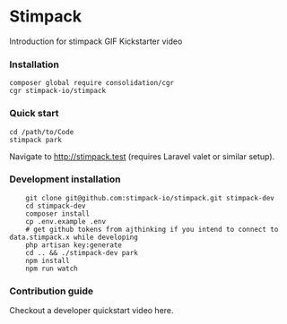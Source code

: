 # Stimpack
Introduction for stimpack
GIF
Kickstarter video


### Installation
```
composer global require consolidation/cgr
cgr stimpack-io/stimpack
```

### Quick start
```
cd /path/to/Code
stimpack park
```
Navigate to http://stimpack.test (requires Laravel valet or similar setup).

### Development installation

```
    git clone git@github.com:stimpack-io/stimpack.git stimpack-dev
    cd stimpack-dev
    composer install
    cp .env.example .env
    # get github tokens from ajthinking if you intend to connect to data.stimpack.x while developing
    php artisan key:generate
    cd .. && ./stimpack-dev park
    npm install
    npm run watch
```

### Contribution guide
Checkout a developer quickstart video here.

